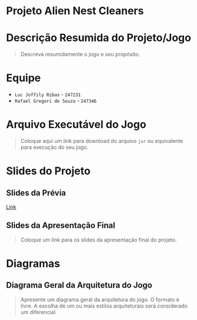 # Projeto Alien Nest Cleaners

# Descrição Resumida do Projeto/Jogo

> Descreva resumidamente o jogo e seu propósito.

# Equipe
* `Luc Joffily Ribas` - `247231` 
* `Rafael Gregori de Souza` - `247346`

# Arquivo Executável do Jogo

> Coloque aqui um link para download do arquivo `jar` ou equivalente para execução do seu jogo.

# Slides do Projeto

## Slides da Prévia
[Link](https://docs.google.com/presentation/d/1RV9BZshf-Hz11bZMohDVvA4arWciKX9IC_XDAGJdpag/edit#slide=id.p)

## Slides da Apresentação Final
> Coloque um link para os slides da apresentação final do projeto.

# Diagramas

## Diagrama Geral da Arquitetura do Jogo

> Apresente um diagrama geral da arquitetura do jogo. O formato é livre. A escolha de um ou mais estilos arquiteturais será considerado um diferencial.
